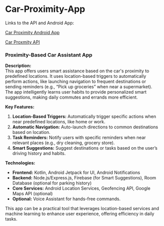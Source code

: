 # Car-Proximity-App

Links to the API and Android App:

[Car Proximity Android App
](https://github.com/JordanCampbell1/Car-Proximity-App-Android)

[Car Proxmity API](https://github.com/JordanCampbell1/Car-Proximity-App-API)

### Proximity-Based Car Assistant App

**Description:**  
This app offers users smart assistance based on the car's proximity to predefined locations. It uses location-based triggers to automatically perform actions, like launching navigation to frequent destinations or sending reminders (e.g., “Pick up groceries” when near a supermarket). The app intelligently learns user habits to provide personalized smart suggestions, making daily commutes and errands more efficient.

**Key Features:**
1. **Location-Based Triggers:** Automatically trigger specific actions when near predefined locations, like home or work.
2. **Automatic Navigation:** Auto-launch directions to common destinations based on location.
3. **Task Reminders:** Notify users with specific reminders when near relevant places (e.g., dry cleaning, grocery store).
4. **Smart Suggestions:** Suggest destinations or tasks based on the user’s driving history and habits.

**Technologies:**
- **Frontend:** Kotlin, Android Jetpack for UI, Android Notifications
- **Backend:** Node.js/Express.js, Firebase (for Smart Suggestions), Room Database (optional for parking history)
- **Core Services:** Android Location Services, Geofencing API, Google Maps API (optional)
- **Optional:** Voice Assistant for hands-free commands.

This app can be a practical tool that leverages location-based services and machine learning to enhance user experience, offering efficiency in daily tasks.
